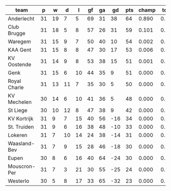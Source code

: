 |     team     | p  | w  | d  | l  | gf | ga | gd  | pts | champ | top2  | top3  | top4  |  5-7  | bot4  | bot3  | bot2  |
|--------------|----|----|----|----|----|----|-----|-----|-------|-------|-------|-------|-------|-------|-------|-------|
| Anderlecht   | 31 | 19 |  7 |  5 | 69 | 31 |  38 |  64 | 0.890 | 0.990 | 0.999 | 1.000 | 0.000 | 0.000 | 0.000 | 0.000|
| Club Brugge  | 31 | 18 |  5 |  8 | 57 | 26 |  31 |  59 | 0.101 | 0.775 | 0.927 | 0.974 | 0.026 | 0.000 | 0.000 | 0.000|
| Waregem      | 31 | 15 |  9 |  7 | 50 | 40 |  10 |  54 | 0.002 | 0.078 | 0.300 | 0.528 | 0.444 | 0.000 | 0.000 | 0.000|
| KAA Gent     | 31 | 15 |  8 |  8 | 47 | 30 |  17 |  53 | 0.006 | 0.099 | 0.411 | 0.634 | 0.347 | 0.000 | 0.000 | 0.000|
| KV Oostende  | 31 | 14 |  9 |  8 | 53 | 38 |  15 |  51 | 0.001 | 0.038 | 0.179 | 0.360 | 0.568 | 0.000 | 0.000 | 0.000|
| Genk         | 31 | 15 |  6 | 10 | 44 | 35 |   9 |  51 | 0.000 | 0.013 | 0.141 | 0.380 | 0.583 | 0.000 | 0.000 | 0.000|
| Royal Charle | 31 | 13 | 11 |  7 | 35 | 30 |   5 |  50 | 0.000 | 0.007 | 0.043 | 0.116 | 0.618 | 0.000 | 0.000 | 0.000|
| KV Mechelen  | 30 | 14 |  6 | 10 | 41 | 36 |   5 |  48 | 0.000 | 0.000 | 0.001 | 0.008 | 0.368 | 0.000 | 0.000 | 0.000|
| St Liege     | 30 | 10 | 12 |  8 | 47 | 38 |   9 |  42 | 0.000 | 0.000 | 0.000 | 0.000 | 0.047 | 0.000 | 0.000 | 0.000|
| KV Kortrijk  | 31 |  9 |  7 | 15 | 40 | 56 | -16 |  34 | 0.000 | 0.000 | 0.000 | 0.000 | 0.000 | 0.120 | 0.034 | 0.005|
| St. Truiden  | 31 |  9 |  6 | 16 | 38 | 48 | -10 |  33 | 0.000 | 0.000 | 0.000 | 0.000 | 0.000 | 0.417 | 0.161 | 0.024|
| Lokeren      | 31 |  7 | 10 | 14 | 24 | 38 | -14 |  31 | 0.000 | 0.000 | 0.000 | 0.000 | 0.000 | 0.255 | 0.094 | 0.022|
| Waasland-Bev | 31 |  7 |  9 | 15 | 28 | 46 | -18 |  30 | 0.000 | 0.000 | 0.000 | 0.000 | 0.000 | 0.851 | 0.639 | 0.160|
| Eupen        | 30 |  8 |  6 | 16 | 40 | 64 | -24 |  30 | 0.000 | 0.000 | 0.000 | 0.000 | 0.000 | 0.398 | 0.182 | 0.065|
| Mouscron-Per | 31 |  7 |  3 | 21 | 30 | 55 | -25 |  24 | 0.000 | 0.000 | 0.000 | 0.000 | 0.000 | 0.958 | 0.889 | 0.724|
| Westerlo     | 30 |  5 |  8 | 17 | 33 | 65 | -32 |  23 | 0.000 | 0.000 | 0.000 | 0.000 | 0.000 | 1.000 | 1.000 | 1.000|
